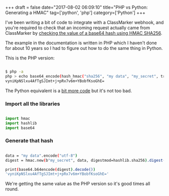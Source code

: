 +++
draft = false
date="2017-08-02 06:09:10"
title="PHP vs Python: Generating a HMAC"
tag=['python', 'php']
category=['Python']
+++

<p>

I've been writing a bit of code to integrate with a ClassMarker webhook, and you're required to check that an incoming request actually came from ClassMarker by <a href="https://www.classmarker.com/online-testing/api/webhooks/#verify">checking the value of a base64 hash using HMAC SHA256</a>.
</p>


<p>

The example in the documentation is written in PHP which I haven't done for about 10 years so I had to figure out how to do the same thing in Python.
</p>


<p>
This is the PHP version:
</p>



~~~bash

$ php -a
php > echo base64_encode(hash_hmac("sha256", "my data", "my_secret", true));
vyniKpNSlxu4AfTgSJImt+j+pRx7v6m+YBobfKsoGhE=
~~~

<p>
The Python equivalent is a <a href="https://stackoverflow.com/a/1306575">bit more code</a> but it's not too bad.
</p>


<h3>
Import all the libraries
</h3>


~~~python

import hmac
import hashlib
import base64
~~~

<h3>
Generate that hash
</h3>



~~~bash

data = "my data".encode("utf-8")
digest = hmac.new(b"my_secret", data, digestmod=hashlib.sha256).digest()

print(base64.b64encode(digest).decode())
'vyniKpNSlxu4AfTgSJImt+j+pRx7v6m+YBobfKsoGhE='
~~~

<p>
We're getting the same value as the PHP version so it's good times all round. 
</p>

